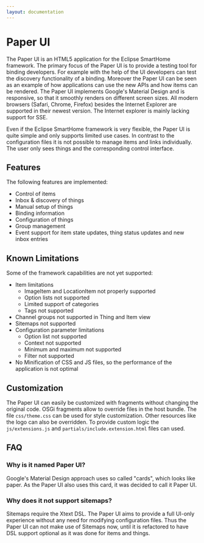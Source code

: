 ```yaml
---
layout: documentation
---
```


# Paper UI 

The Paper UI is an HTML5 application for the Eclipse SmartHome framework. The primary focus of the Paper UI is to provide a testing tool for binding developers. For example with the help of the UI developers can test the discovery functionality of a binding. Moreover the Paper UI can be seen as an example of how applications can use the new APIs and how items can be rendered. The Paper UI implements Google's Material Design and is responsive, so that it smoothly renders on different screen sizes. All modern browsers (Safari, Chrome, Firefox) besides the Internet Explorer are supported in their newest version. The Internet explorer is mainly lacking support for SSE.

Even if the Eclipse SmartHome framework is very flexible, the Paper UI is quite simple and only supports limited use cases. In contrast to the configuration files it is not possible to manage items and links individually. The user only sees things and the corresponding control interface.  

## Features

The following features are implemented:

* Control of items	 
* Inbox & discovery of things
* Manual setup of things
* Binding information
* Configuration of things
* Group management
* Event support for item state updates, thing status updates and new inbox entries

## Known Limitations

Some of the framework capabilities are not yet supported:

* Item limitations
    * ImageItem and LocationItem not properly supported
    * Option lists not supported
    * Limited support of categories
    * Tags not supported 
* Channel groups not supported in Thing and Item view
* Sitemaps not supported
* Configuration parameter limitations
    * Option list not supported
    * Context not supported
    * Minimum and maximum not supported
    * Filter not supported
* No Minification of CSS and JS files, so the performance of the application is not optimal

## Customization

The Paper UI can easily be customized with fragments without changing the original code. OSGi fragments allow to override files in the host bundle. The file `css/theme.css` can be used for style customization. Other resources like the logo can also be overridden. To provide custom logic the `js/extensions.js` and `partials/include.extension.html` files can used.
 
## FAQ
 
### Why is it named Paper UI?
 
Google's Material Design approach uses so called "cards", which looks like paper. As the Paper UI also uses this card, it was decided to call it Paper UI.

### Why does it not support sitemaps?
 
Sitemaps require the Xtext DSL. The Paper UI aims to provide a full UI-only experience without any need for modifying configuration files. Thus the Paper UI can not make use of Sitemaps now, until it is refactored to have DSL support optional as it was done for items and things.